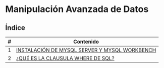 # Manipulación Avanzada de Datos

## Índice

| # | Contenido |
|---|-----------|
| 1 | [INSTALACIÓN DE MYSQL SERVER Y MYSQL WORKBENCH](1_InstalacionMySQL.md) |
| 2 | [¿QUÉ ES LA CLAUSULA WHERE DE SQL?](2_ClausulaWhereSQL.md) |
